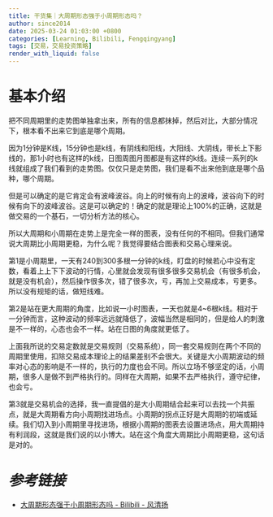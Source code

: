 ```yaml
---
title: 干货集｜大周期形态强于小周期形态吗？
author: since2014
date: 2025-03-24 01:03:00 +0800
categories: [Learning, Bilibili, Fengqingyang]
tags: [交易，交易投资策略]
render_with_liquid: false
---
```


# 基本介绍

把不同周期里的走势图单独拿出来，所有的信息都抹掉，然后对比，大部分情况下，根本看不出来它到底是哪个周期。



因为1分钟是K线，15分钟也是k线，有阴线和阳线，大阳线、大阴线，带长上下影线的，那1小时也有这样的k线，日图周图月图都是有这样的k线。连续一系列的k线就组成了我们看到的走势图。仅仅只是走势图，我们是看不出来他到底是哪个品种，哪个周期。



但是可以确定的是它肯定会有波峰波谷。向上的时候有向上的波峰，波谷向下的时候有向下的波峰波谷。这是可以确定的！确定的就是理论上100%的正确，这就是做交易的一个基石，一切分析方法的核心。



所以大周期和小周期在走势上是完全一样的图表，没有任何的不相同。但我们通常说大周期比小周期更稳，为什么呢？我觉得要结合图表和交易心理来说。



第1是小周期里，一天有240到300多根一分钟的k线，盯盘的时候若心中没有定数，看着上上下下波动的行情，心里就会发现有很多很多交易机会（有很多机会，就是没有机会），然后操作很多次，错了很多次，亏，再加上交易成本，亏更多。所以没有规矩的话，做短线难。



第2是站在更大周期的角度，比如说一小时图表，一天也就是4~6根k线。相对于一分钟而言，这种波动的频率远远就降低了，波幅当然是相同的，但是给人的刺激是不一样的，心态也会不一样。站在日图的角度就更低了。



上面我所说的交易定数就是交易规则（交易系统），同一套交易规则在两个不同的周期里使用，扣除交易成本理论上的结果差别不会很大。关键是大小周期波动的频率对心态的影响是不一样的，执行的力度也会不同。所以立场不够坚定的话，小周期，很多人是做不到严格执行的。同样在大周期，如果不去严格执行，遵守纪律，也会亏。



第3就是交易机会的选择，我一直提倡的是大小周期结合起来可以去找一个共振点，就是大周期看方向小周期找进场点。小周期的拐点正好是大周期的初端或延续。我们切入到小周期里寻找进场，根据小周期的图表去设置进场点，用大周期持有利润段，这就是我们说的以小博大。站在这个角度大周期比小周期更稳，这句话是对的。

# *参考链接*

+ [大周期形态强于小周期形态吗 - Bilibili - 风清扬](https://www.bilibili.com/opus/509025994784301420?spm_id_from=333.1387.0.0)